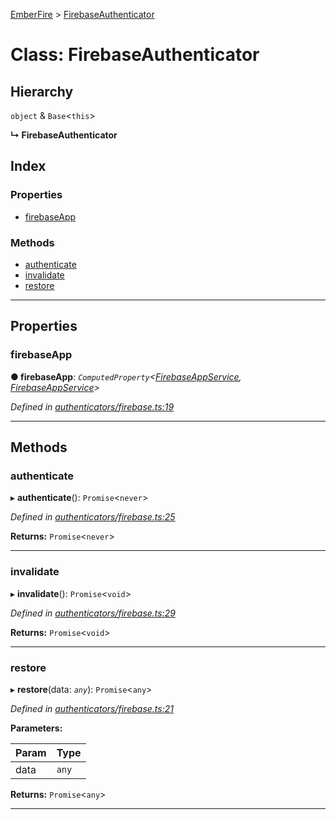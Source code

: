 [EmberFire](../README.md) > [FirebaseAuthenticator](../classes/firebaseauthenticator.md)

# Class: FirebaseAuthenticator

## Hierarchy

  `object` & `Base`<`this`>

**↳ FirebaseAuthenticator**

## Index

### Properties

* [firebaseApp](firebaseauthenticator.md#firebaseapp)

### Methods

* [authenticate](firebaseauthenticator.md#authenticate)
* [invalidate](firebaseauthenticator.md#invalidate)
* [restore](firebaseauthenticator.md#restore)

---

## Properties

<a id="firebaseapp"></a>

###  firebaseApp

**● firebaseApp**: *`ComputedProperty`<[FirebaseAppService](firebaseappservice.md), [FirebaseAppService](firebaseappservice.md)>*

*Defined in [authenticators/firebase.ts:19](https://github.com/firebase/emberfire/blob/v3/addon/authenticators/firebase.ts#L19)*

___

## Methods

<a id="authenticate"></a>

###  authenticate

▸ **authenticate**(): `Promise`<`never`>

*Defined in [authenticators/firebase.ts:25](https://github.com/firebase/emberfire/blob/v3/addon/authenticators/firebase.ts#L25)*

**Returns:** `Promise`<`never`>

___
<a id="invalidate"></a>

###  invalidate

▸ **invalidate**(): `Promise`<`void`>

*Defined in [authenticators/firebase.ts:29](https://github.com/firebase/emberfire/blob/v3/addon/authenticators/firebase.ts#L29)*

**Returns:** `Promise`<`void`>

___
<a id="restore"></a>

###  restore

▸ **restore**(data: *`any`*): `Promise`<`any`>

*Defined in [authenticators/firebase.ts:21](https://github.com/firebase/emberfire/blob/v3/addon/authenticators/firebase.ts#L21)*

**Parameters:**

| Param | Type |
| ------ | ------ |
| data | `any` |

**Returns:** `Promise`<`any`>

___

